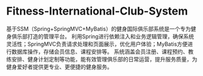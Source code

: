 # Fitness-International-Club-System
基于SSM（Spring+SpringMVC+MyBatis）的健身国际俱乐部系统是一个专为健身俱乐部打造的管理平台。  利用Spring进行依赖注入和业务逻辑管理，确保系统灵活性；SpringMVC负责请求处理和页面展示，优化用户体验；MyBatis方便进行数据库操作，存储会员信息、课程安排等。  系统涵盖会员注册、课程预约、教练安排、健身计划定制等功能，能有效管理俱乐部的日常运营，提升服务质量，为健身爱好者提供更专业、更便捷的健身服务。
